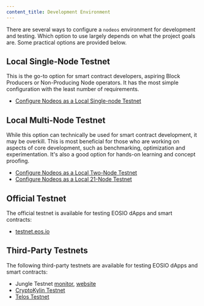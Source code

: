 ```yaml
---
content_title: Development Environment
---
```


There are several ways to configure a `nodeos` environment for development and testing. Which option to use largely depends on what the project goals are. Some practical options are provided below.

## Local Single-Node Testnet

This is the go-to option for smart contract developers, aspiring Block Producers or Non-Producing Node operators. It has the most simple configuration with the least number of requirements.

* [Configure Nodeos as a Local Single-node Testnet](00_local-single-node-testnet.md) 

## Local Multi-Node Testnet

While this option can technically be used for smart contract development, it may be overkill. This is most beneficial for those who are working on aspects of core development, such as benchmarking, optimization and experimentation. It's also a good option for hands-on learning and concept proofing.

* [Configure Nodeos as a Local Two-Node Testnet](01_local-multi-node-testnet.md)
* [Configure Nodeos as a Local 21-Node Testnet](https://github.com/EOSIO/eos/blob/master/tutorials/bios-boot-tutorial/README.md)

## Official Testnet

The official testnet is available for testing EOSIO dApps and smart contracts:

* [testnet.eos.io](https://testnet.eos.io/)

## Third-Party Testnets

The following third-party testnets are available for testing EOSIO dApps and smart contracts:

* Jungle Testnet [monitor](https://monitor.jungletestnet.io/), [website](https://jungletestnet.io/)
* [CryptoKylin Testnet](https://www.cryptokylin.io/)
* [Telos Testnet](https://mon-test.telosfoundation.io/)

